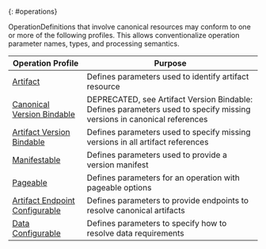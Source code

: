 {: #operations}

OperationDefinitions that involve canonical resources may conform to one or more
of the following profiles. This allows conventionalize operation parameter
names, types, and processing semantics.

| **Operation Profile**               | **Purpose**                                                                    |
|-------------------------------------|--------------------------------------------------------------------------------|
| [Artifact][1]                       | Defines parameters used to identify artifact resource                          |
| [Canonical Version Bindable][2]     | DEPRECATED, see Artifact Version Bindable: Defines parameters used to specify missing versions in canonical references |
| [Artifact Version Bindable][3]      | Defines parameters used to specify missing versions in all artifact references |
| [Manifestable][4]                   | Defines parameters used to provide a version manifest                          |
| [Pageable][5]                       | Defines parameters for an operation with pageable options                      |
| [Artifact Endpoint Configurable][6] | Defines parameters to provide endpoints to resolve canonical artifacts         |
| [Data Configurable][7]              | Defines parameters to specify how to resolve data requirements                 |

[1]: StructureDefinition-crmi-artifact-operation.html
[2]: StructureDefinition-crmi-canonical-version-bindable-operation.html
[3]: StructureDefinition-crmi-artifact-version-bindable-operation.html
[4]: StructureDefinition-crmi-manifestable-operation.html
[5]: StructureDefinition-crmi-pageable-operation.html
[6]: StructureDefinition-crmi-artifact-endpoint-configurable-operation.html
[7]: StructureDefinition-crmi-data-configurable-operation.html

<!--
* ArtifactOperation
    * id
    * url
    * version
    * identifier
    * resource
    * scope Defines the scope of the operation as a string of the form {namespace-name}[@{namespace-uri}]. Namespace name shall be a valid NPM package id, and namespace uri shall be a valid uri. For FHIR implementation guides, scope is inferred using the package id and the base canonical. e.g. fhir.cqf.common@http://fhir.org/guides/cqf/common. In the absence of an explicit scope declaration in an operation, the scope of the operation is determined by the focus artifact of the operation (i.e. the Measure in $evaluate-measure, or the Library in $evaluate). See the [cqf-scope](StructureDefinition-cqf-scope.html) extension for a description of how the scope of an artifact is determined.
-->
